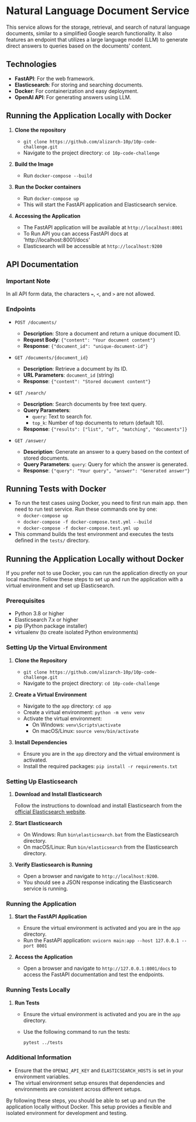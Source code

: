# Natural Language Document Service

This service allows for the storage, retrieval, and search of natural language documents, similar to a simplified Google search functionality. It also features an endpoint that utilizes a large language model (LLM) to generate direct answers to queries based on the documents' content.

## Technologies

- **FastAPI**: For the web framework.
- **Elasticsearch**: For storing and searching documents.
- **Docker**: For containerization and easy deployment.
- **OpenAI API**: For generating answers using LLM.

## Running the Application Locally with Docker

1. **Clone the repository**
   - `git clone https://github.com/alizarch-10p/10p-code-challenge.git`
   - Navigate to the project directory: `cd 10p-code-challenge`

2. **Build the Image**
   - Run `docker-compose --build`

3. **Run the Docker containers**
   - Run `docker-compose up`
   - This will start the FastAPI application and Elasticsearch service.

4. **Accessing the Application**
   - The FastAPI application will be available at `http://localhost:8001`
   - To Run API you can access FastAPI docs at 'http://localhost:8001/docs'
   - Elasticsearch will be accessible at `http://localhost:9200`


## API Documentation

### Important Note
In all API form data, the characters `=`, `<`, and `>` are not allowed.

### Endpoints

- `POST /documents/`
  - **Description**: Store a document and return a unique document ID.
  - **Request Body**: `{"content": "Your document content"}`
  - **Response**: `{"document_id": "unique-document-id"}`

- `GET /documents/{document_id}`
  - **Description**: Retrieve a document by its ID.
  - **URL Parameters**: `document_id` (string)
  - **Response**: `{"content": "Stored document content"}`

- `GET /search/`
  - **Description**: Search documents by free text query.
  - **Query Parameters**:
    - `query`: Text to search for.
    - `top_k`: Number of top documents to return (default 10).
  - **Response**: `{"results": ["list", "of", "matching", "documents"]}`

- `GET /answer/`
  - **Description**: Generate an answer to a query based on the context of stored documents.
  - **Query Parameters**: `query`: Query for which the answer is generated.
  - **Response**: `{"query": "Your query", "answer": "Generated answer"}`


## Running Tests with Docker

- To run the test cases using Docker, you need to first run main app. then need to run test service. Run these commands one by one:
  - `docker-compose up`
  - `docker-compose -f docker-compose.test.yml --build`
  - `docker-compose -f docker-compose.test.yml up`
- This command builds the test environment and executes the tests defined in the `tests/` directory.


## Running the Application Locally without Docker

If you prefer not to use Docker, you can run the application directly on your local machine. Follow these steps to set up and run the application with a virtual environment and set up Elasticsearch.

### Prerequisites

- Python 3.8 or higher
- Elasticsearch 7.x or higher
- pip (Python package installer)
- virtualenv (to create isolated Python environments)

### Setting Up the Virtual Environment

1. **Clone the Repository**
   - `git clone https://github.com/alizarch-10p/10p-code-challenge.git`
   - Navigate to the project directory: `cd 10p-code-challenge`

2. **Create a Virtual Environment**
   - Navigate to the `app` directory: `cd app`
   - Create a virtual environment: `python -m venv venv`
   - Activate the virtual environment:
     - On Windows: `venv\Scripts\activate`
     - On macOS/Linux: `source venv/bin/activate`

3. **Install Dependencies**
   - Ensure you are in the `app` directory and the virtual environment is activated.
   - Install the required packages: `pip install -r requirements.txt`

### Setting Up Elasticsearch

1. **Download and Install Elasticsearch**

   Follow the instructions to download and install Elasticsearch from the [official Elasticsearch website](https://www.elastic.co/downloads/elasticsearch).

2. **Start Elasticsearch**

   - On Windows: Run `bin\elasticsearch.bat` from the Elasticsearch directory.
   - On macOS/Linux: Run `bin/elasticsearch` from the Elasticsearch directory.

3. **Verify Elasticsearch is Running**

   - Open a browser and navigate to `http://localhost:9200`.
   - You should see a JSON response indicating the Elasticsearch service is running.


### Running the Application

1. **Start the FastAPI Application**

   - Ensure the virtual environment is activated and you are in the `app` directory.
   - Run the FastAPI application: `uvicorn main:app --host 127.0.0.1 --port 8001`

2. **Access the Application**

   - Open a browser and navigate to `http://127.0.0.1:8001/docs` to access the FastAPI documentation and test the endpoints.

### Running Tests Locally

1. **Run Tests**

   - Ensure the virtual environment is activated and you are in the `app` directory.
   - Use the following command to run the tests:

     ```bash
     pytest ../tests
     ```

### Additional Information

- Ensure that the `OPENAI_API_KEY` and `ELASTICSEARCH_HOSTS` is set in your environment variables.
- The virtual environment setup ensures that dependencies and environments are consistent across different setups.

By following these steps, you should be able to set up and run the application locally without Docker. This setup provides a flexible and isolated environment for development and testing.
